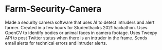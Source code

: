 # Farm-Security-Camera
Made a security camera software that uses AI to detect intruders and alert farmer.
Created in a few hours for Studenthacks 2021 hackathon.
Uses OpenCV to identify bodies or animal faces in camera footage.
Uses Tweepy API to post Twitter status when there is an intruder in the frame.
Sends email alerts for technical errors and intruder alerts.
